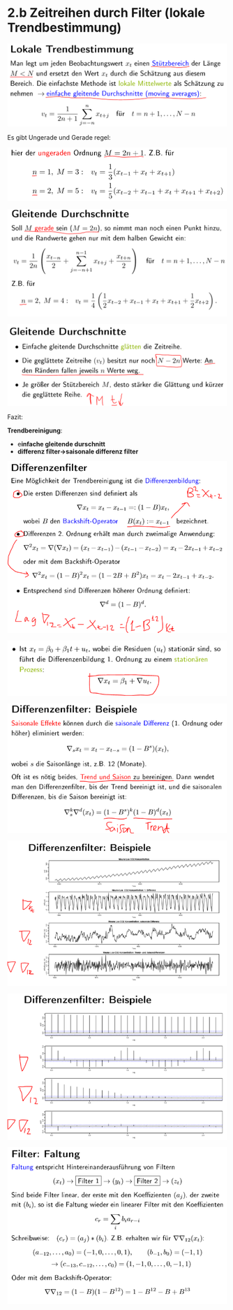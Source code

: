 # 2.b Zeitreihen durch Filter \(lokale Trendbestimmung\)

![](.gitbook/assets/1%20%282%29.PNG)

Es gibt Ungerade und Gerade regel:

![](.gitbook/assets/2%20%282%29.PNG)

![](.gitbook/assets/3%20%282%29.PNG)

![](.gitbook/assets/4%20%281%29.PNG)

Fazit:

**Trendbereinigung**:

* e**infache gleitende durschnitt**
* **differenz filter-&gt;saisonale differenz filter**

![](.gitbook/assets/5%20%281%29.PNG)

![](.gitbook/assets/6%20%282%29.PNG)

![](.gitbook/assets/7.PNG)

![](.gitbook/assets/8%20%282%29.PNG)

![](.gitbook/assets/9%20%281%29.PNG)

![](.gitbook/assets/10%20%281%29.PNG)

